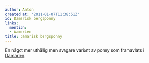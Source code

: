 ```yaml
---
author: Anton
created_at: '2011-01-07T11:38:51Z'
id: Damarisk bergsponny
links:
  mention:
  - Damarien
title: Damarisk bergsponny
---
```


En något mer uthållig men svagare variant av ponny som framavlats i [Damarien].

  [Damarien]: Damarien
